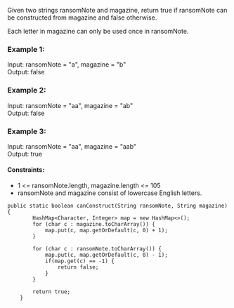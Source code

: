 Given two strings ransomNote and magazine, return true if ransomNote can be constructed from magazine and false otherwise.

Each letter in magazine can only be used once in ransomNote.

### Example 1:
Input: ransomNote = "a", magazine = "b" <br>
Output: false

### Example 2:
Input: ransomNote = "aa", magazine = "ab" <br>
Output: false

### Example 3:
Input: ransomNote = "aa", magazine = "aab" <br>
Output: true

#### Constraints:
- 1 <= ransomNote.length, magazine.length <= 105 <br>
- ransomNote and magazine consist of lowercase English letters.

```
public static boolean canConstruct(String ransomNote, String magazine) {
		HashMap<Character, Integer> map = new HashMap<>();
		for (char c : magazine.toCharArray()) {
			map.put(c, map.getOrDefault(c, 0) + 1);
		}
		
		for (char c : ransomNote.toCharArray()) {
			map.put(c, map.getOrDefault(c, 0) - 1);
			if(map.get(c) == -1) {
				return false;
			}
		}
		
		return true;
	}
```

